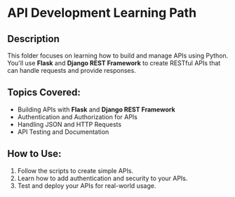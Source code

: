 # API Development Learning Path

## Description
This folder focuses on learning how to build and manage APIs using Python. You'll use **Flask** and **Django REST Framework** to create RESTful APIs that can handle requests and provide responses.

## Topics Covered:
- Building APIs with **Flask** and **Django REST Framework**
- Authentication and Authorization for APIs
- Handling JSON and HTTP Requests
- API Testing and Documentation

## How to Use:
1. Follow the scripts to create simple APIs.
2. Learn how to add authentication and security to your APIs.
3. Test and deploy your APIs for real-world usage.
